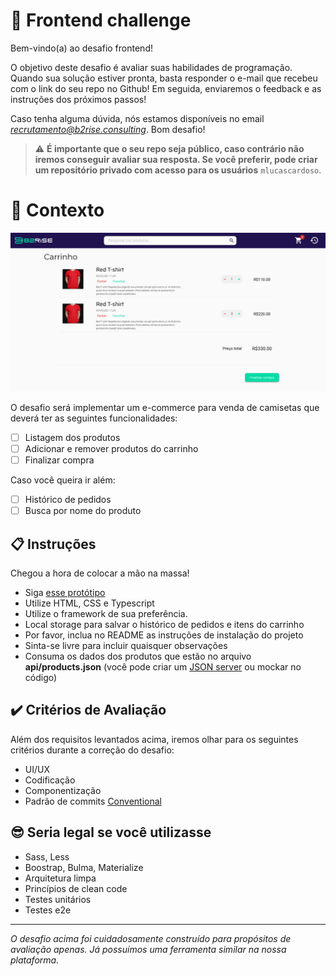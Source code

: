 # 🚀 Frontend challenge

Bem-vindo(a) ao desafio frontend!

O objetivo deste desafio é avaliar suas habilidades de programação.
Quando sua solução estiver pronta, basta responder o e-mail que recebeu com o link do seu repo no Github!
Em seguida, enviaremos o feedback e as instruções dos próximos passos!

Caso tenha alguma dúvida, nós estamos disponíveis no email *recrutamento@b2rise.consulting*.
Bom desafio!

> ⚠️ **É importante que o seu repo seja público, caso contrário não iremos conseguir avaliar sua resposta. Se você preferir, pode criar um repositório privado com acesso para os usuários** `mlucascardoso`.

# 🧠 Contexto

![Protótipo](./public/images/cart.png)

O desafio será implementar um e-commerce para venda de camisetas que deverá ter as seguintes funcionalidades:
- [ ] Listagem dos produtos
- [ ] Adicionar e remover produtos do carrinho
- [ ] Finalizar compra

Caso você queira ir além:
- [ ] Histórico de pedidos
- [ ] Busca por nome do produto

## 📋 Instruções

Chegou a hora de colocar a mão na massa!
- Siga [esse protótipo](https://www.figma.com/proto/SQHTonDPYDbpkxncjDfTbK/Frontend-challange)
- Utilize HTML, CSS e Typescript
- Utilize o framework de sua preferência.
- Local storage para salvar o histórico de pedidos e itens do carrinho
- Por favor, inclua no README as instruções de instalação do projeto
- Sinta-se livre para incluir quaisquer observações
- Consuma os dados dos produtos que estão no arquivo **api/products.json** (você pode criar um [JSON server](https://www.npmjs.com/package/json-server) ou mockar no código)

## ✔️ Critérios de Avaliação
Além dos requisitos levantados acima, iremos olhar para os seguintes critérios durante a correção do desafio:
- UI/UX
- Codificação
- Componentização
- Padrão de commits [Conventional](https://www.conventionalcommits.org/en/v1.0.0/)

## 😎 Seria legal se você utilizasse
- Sass, Less
- Boostrap, Bulma, Materialize
- Arquitetura limpa
- Princípios de clean code
- Testes unitários
- Testes e2e
---

_O desafio acima foi cuidadosamente construído para propósitos de avaliação apenas. Já possuímos uma ferramenta similar na nossa plataforma._
